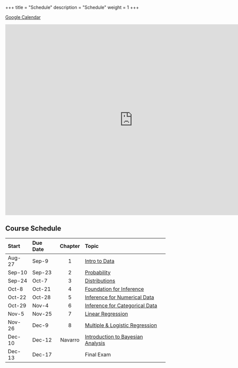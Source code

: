 +++
title = "Schedule"
description = "Schedule"
weight = 1
+++

[Google Calendar](https://calendar.google.com/calendar?cid=aTN2cjJrbXRnY2gzNm9oNGRxY3JsNzRkc29AZ3JvdXAuY2FsZW5kYXIuZ29vZ2xlLmNvbQ)


<iframe src="https://calendar.google.com/calendar/embed?src=i3vr2kmtgch36oh4dqcrl74dso%40group.calendar.google.com&ctz=America%2FNew_York" style="border: 0" width="800" height="600" frameborder="0" scrolling="no"></iframe>


## Course Schedule

Start  | Due Date | Chapter | Topic                              
:------|:---------|:-------:|:-----------------------------------
Aug-27 | Sep-9    | 1       | [Intro to Data](/chapters/chapter1)
Sep-10 | Sep-23   | 2       | [Probability](/chapters/chapter2)
Sep-24 | Oct-7    | 3       | [Distributions](/chapters/chapter3)
Oct-8  | Oct-21   | 4       | [Foundation for Inference](/chapters/chapter4)
Oct-22 | Oct-28   | 5       | [Inference for Numerical Data](/chapters/chapter5)
Oct-29 | Nov-4    | 6       | [Inference for Categorical Data](/chapters/chapter6)
Nov-5  | Nov-25   | 7       | [Linear Regression](/chapters/chapter7)
Nov-26 | Dec-9    | 8       | [Multiple & Logistic Regression](/chapters/chapter8)
Dec-10 | Dec-12   | Navarro | [Introduction to Bayesian Analysis](/chapters/chapter9)
Dec-13 | Dec-17   |         | Final Exam

